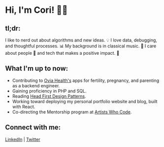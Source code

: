 # Hi, I'm Cori! :woman_technologist:

## tl;dr:

I like to nerd out about algorithms and new ideas. :bulb: I love data, debugging, and thoughtful processes. :bar_chart: My background is in classical music. :violin: I care about people :busts_in_silhouette: and tech that makes a positive impact. :muscle:

## What I'm up to now:

* Contributing to [Ovia Health's](https://www.oviahealth.com/) apps for fertility, pregnancy, and parenting as a backend engineer.
* Gaining proficiency in PHP and SQL. 
* Reading [Head First Design Patterns](https://www.oreilly.com/library/view/head-first-design/0596007124/).
* Working toward deploying my personal portfolio website and blog, built with React.
* Co-directing the Mentorship program at [Artists Who Code](https://www.linkedin.com/company/artistswhocode/).

## Connect with me:
[LinkedIn](https://www.linkedin.com/in/cori-lint/) | [Twitter](https://twitter.com/CoriLint)
